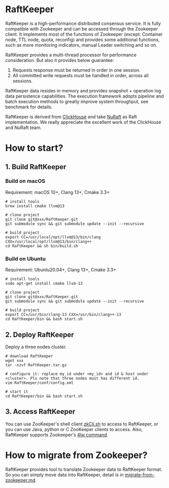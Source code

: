# RaftKeeper

RaftKeeper is a high-performance distributed consensus service. 
It is fully compatible with Zookeeper and can be accessed through the Zookeeper 
client. It implements most of the functions of Zookeeper (except: Container node, 
TTL node, quota, reconfig) and provides some additional functions, such as more 
monitoring indicators, manual Leader switching and so on. 

RaftKeeper provides a multi-thread processor for performance consideration. 
But also it provides below guarantee:
1. Requests response must be returned in order in one session.
2. All committed write requests must be handled in order, across all sessions.

RaftKeeper data resides in memory and provides snapshot + operation log data 
persistence capabilities. The execution framework adopts pipeline and batch 
execution methods to greatly improve system throughput, see benchmark for details.

RaftKeeper is derived from [ClickHouse](https://github.com/ClickHouse/ClickHouse) 
and take [NuRaft](https://github.com/eBay/NuRaft) as Raft implementation. 
We really appreciate the excellent work of the ClickHouse and NuRaft team.


# How to start?

## 1. Build RaftKeeper

### Build on macOS

Requirement: macOS 10+, Clang 13+, Cmake 3.3+

```
# install tools
brew install cmake llvm@13
 
# clone project
git clone git@xxx/RaftKeeper.git
git submodule sync && git submodule update --init --recursive
 
# build project
export CC=/usr/local/opt/llvm@13/bin/clang CXX=/usr/local/opt/llvm@13/bin/clang++
cd RaftKeeper && sh bin/build.sh
```

### Build on Ubuntu

Requirement: Ubuntu20.04+, Clang 13+, Cmake 3.3+
```
# install tools
sudo apt-get install cmake llvm-13
 
# clone project
git clone git@xxx/RaftKeeper.git
git submodule sync && git submodule update --init --recursive
 
# build project
export CC=/usr/bin/clang-13 CXX=/usr/bin/clang++-13
cd RaftKeeper/bin && bash start.sh
```

## 2. Deploy RaftKeeper

Deploy a three nodes cluster.
```
# download RaftKeeper
wget xxx 
tar -xzvf RaftKeeper.tar.gz
 
# configure it: replace my_id under <my_id> and id & host under <cluster>. Pls note that three nodes must has different id.
vim RaftKeeper/conf/config.xml
 
# start it
cd RaftKeeper/bin && bash start.sh
```


## 3. Access RaftKeeper

You can use ZooKeeper's shell client [zkCli.sh](https://zookeeper.apache.org/doc/r3.6.0/zookeeperCLI.html) 
to access to RaftKeeper, or you can use Java, python or C ZooKeeper clients to access. 
Also, RaftKeeper supports Zookeeper's [4lw command](https://zookeeper.apache.org/doc/r3.6.0/zookeeperAdmin.html#sc_zkCommands).

# How to migrate from Zookeeper?

RaftKeeper provides tool to translate Zookeeper data to RaftKeeper format. So you can 
simply move data into RaftKeeper, detail is in [migrate-from-zookeeper.md](docs%2Fmigrate-from-zookeeper.md).
